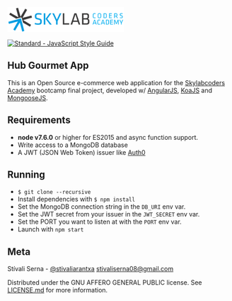 [![Skylab](https://github.com/Iggy-Codes/logo-images/blob/master/logos/skylab-56.png)](http://www.skylabcoders.com/)

[![Standard - JavaScript Style Guide](https://img.shields.io/badge/code%20style-standard-brightgreen.svg)](http://standardjs.com/)

## Hub Gourmet App

This is an Open Source e-commerce web application for the [Skylabcoders Academy](http://www.skylabcoders.com/) bootcamp final project, developed w/ [AngularJS](https://angularjs.org/), [KoaJS](http://koajs.com/) and [MongooseJS](http://mongoosejs.com/). 

## Requirements

* __node v7.6.0__ or higher for ES2015 and async function support.
* Write access to a MongoDB database
* A JWT (JSON Web Token) issuer like [Auth0](https://auth0.com/)

## Running 

* `$ git clone --recursive`
* Install dependencies with `$ npm install`
* Set the MongoDB connection string in the `DB_URI` env var.
* Set the JWT secret from your issuer in the `JWT_SECRET` env var.
* Set the PORT you want to listen at with the `PORT` env var.
* Launch with `npm start`  

## Meta

Stívali Serna - [@stivaliarantxa](https://twitter.com/stivaliarantxa)
stivaliserna08@gmail.com

Distributed under the GNU AFFERO GENERAL PUBLIC license. See [LICENSE.md](https://github.com/stivaliserna/hub-gourmet-client/blob/master/LICENSE) for more information.
